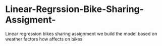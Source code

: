 # Linear-Regrssion-Bike-Sharing-Assigment-
Linear regression bikes sharing assignment we build the  model based on weather factors how affects on bikes 
